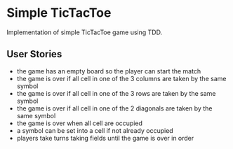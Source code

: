 # Simple TicTacToe

Implementation of simple TicTacToe game using TDD.

## User Stories

* the game has an empty board so the player can start the match
* the game is over if all cell in one of the 3 columns are taken by the same symbol
* the game is over if all cell in one of the 3 rows are taken by the same symbol
* the game is over if all cell in one of the 2 diagonals are taken by the same symbol
* the game is over when all cell are occupied
* a symbol can be set into a cell if not already occupied
* players take turns taking fields until the game is over in order